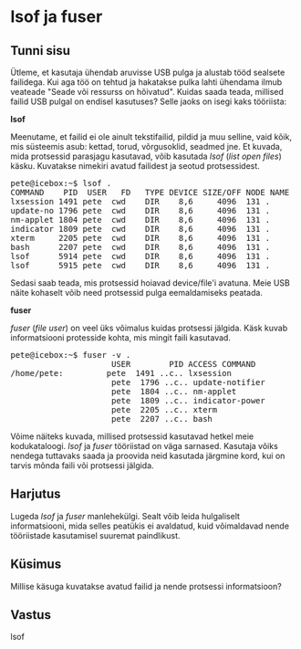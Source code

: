 ﻿# lsof ja fuser

## Tunni sisu

Ütleme, et kasutaja ühendab aruvisse USB pulga ja alustab tööd sealsete failidega. Kui aga töö on tehtud ja hakatakse pulka lahti ühendama ilmub veateade "Seade või ressurss on hõivatud". Kuidas saada teada, millised failid USB pulgal on endisel kasutuses? Selle jaoks on isegi kaks tööriista:

<b>lsof</b>

Meenutame, et failid ei ole ainult tekstifailid, pildid ja muu selline, vaid kõik, mis süsteemis asub: kettad, torud, võrgusoklid, seadmed jne. Et kuvada, mida protsessid parasjagu kasutavad, võib kasutada *lsof* (*list open files*) käsku. Kuvatakse nimekiri avatud failidest ja seotud protsessidest.

<pre>
pete@icebox:~$ lsof .
COMMAND    PID  USER   FD   TYPE DEVICE SIZE/OFF NODE NAME
lxsession 1491 pete  cwd    DIR    8,6     4096  131 .
update-no 1796 pete  cwd    DIR    8,6     4096  131 .
nm-applet 1804 pete  cwd    DIR    8,6     4096  131 .
indicator 1809 pete  cwd    DIR    8,6     4096  131 .
xterm     2205 pete  cwd    DIR    8,6     4096  131 .
bash      2207 pete  cwd    DIR    8,6     4096  131 .
lsof      5914 pete  cwd    DIR    8,6     4096  131 .
lsof      5915 pete  cwd    DIR    8,6     4096  131 .
</pre>

Sedasi saab teada, mis protsessid hoiavad device/file'i avatuna.  Meie USB näite kohaselt võib need protsessid pulga eemaldamiseks peatada.

<b>fuser</b>

*fuser* (*file user*) on veel üks võimalus kuidas protsessi jälgida. Käsk kuvab informatsiooni protesside kohta, mis mingit faili kasutavad.

<pre>
pete@icebox:~$ fuser -v .
                     USER        PID ACCESS COMMAND
/home/pete:         pete  1491 ..c.. lxsession
                     pete  1796 ..c.. update-notifier
                     pete  1804 ..c.. nm-applet
                     pete  1809 ..c.. indicator-power
                     pete  2205 ..c.. xterm
                     pete  2207 ..c.. bash
</pre>

Võime näiteks kuvada, millised protsessid kasutavad hetkel meie kodukataloogi. *lsof* ja *fuser* tööriistad on väga sarnased. Kasutaja võiks nendega tuttavaks saada ja proovida neid kasutada järgmine kord, kui on tarvis mõnda faili või protsessi jälgida.

## Harjutus

Lugeda *lsof* ja *fuser* manlehekülgi. Sealt võib leida hulgaliselt informatsiooni, mida selles peatükis ei avaldatud, kuid võimaldavad nende tööriistade kasutamisel suuremat paindlikust.

## Küsimus

Millise käsuga kuvatakse avatud failid ja nende protsessi informatsioon?

## Vastus

lsof
